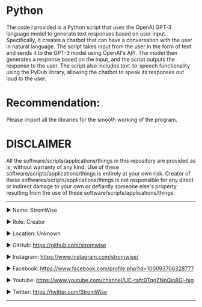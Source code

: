 # Python

The code I provided is a Python script that uses the OpenAI GPT-3 language model to generate text responses based on user input. Specifically, it creates a chatbot that can have a conversation with the user in natural language.
The script takes input from the user in the form of text and sends it to the GPT-3 model using OpenAI's API. The model then generates a response based on the input, and the script outputs the response to the user.
The script also includes text-to-speech functionality using the PyDub library, allowing the chatbot to speak its responses out loud to the user.

# Recommendation:
Please import all the libraries for the smooth working of the program.


# DISCLAIMER

All the software/scripts/applications/things in this repository are provided as is, without warranty of any kind. Use of these software/scripts/applications/things is entirely at your own risk. Creator of these softwares/scripts/applications/things is not responsible for any direct or indirect damage to your own or defiantly someone else's property resulting from the use of these software/scripts/applications/things.











____________________________________________________________________________________________________________________________________________
▶ Name: StromWise

▶ Role: Creator

▶ Location: Unknown

▶ GitHub: https://github.com/stromwise 

▶ Instagram: https://www.instagram.com/stromwise/ 

▶ Facebook: https://www.facebook.com/profile.php?id=100093706328777

▶ Youtube: https://www.youtube.com/channel/UC-tafc0TqgZNnQio8Gj-hjg 

▶ Twitter: https://twitter.com/StromWise 
____________________________________________________________________________________________________________________________________________
